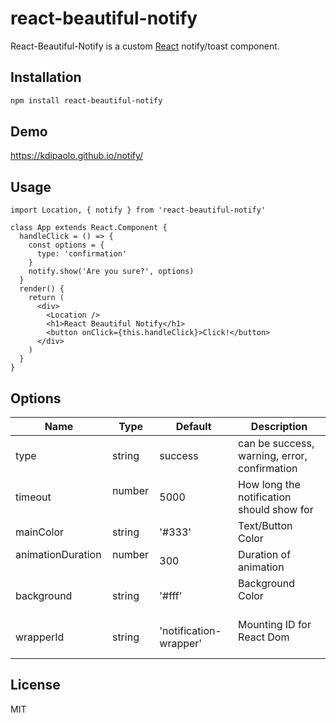 # react-beautiful-notify

React-Beautiful-Notify is a custom [React](https://facebook.github.io/react/) notify/toast component.  


## Installation
```sh
npm install react-beautiful-notify
```

## Demo
https://kdipaolo.github.io/notify/

## Usage
```
import Location, { notify } from 'react-beautiful-notify'

class App extends React.Component {
  handleClick = () => {
    const options = {
      type: 'confirmation'
    }
    notify.show('Are you sure?', options)
  }
  render() {
    return (
      <div>
        <Location />
        <h1>React Beautiful Notify</h1>
        <button onClick={this.handleClick}>Click!</button>
      </div>
    )
  }
}

```

## Options
| Name                 | Type      | Default           | Description                                       |
|----------------------|-----------|-------------------|---------------------------------------------------|
| type                 | string    | success                | can be success, warning, error, confirmation |
| timeout              | number    | 5000                   | How long the notification should show for    |
| mainColor            | string    | '#333'                 | Text/Button Color                            |
| animationDuration    | number    | 300                    | Duration of animation                        |
| background           | string    | '#fff'                 | Background Color                             |
| wrapperId            | string    | 'notification-wrapper' | Mounting ID for React Dom                    |


## License
MIT
